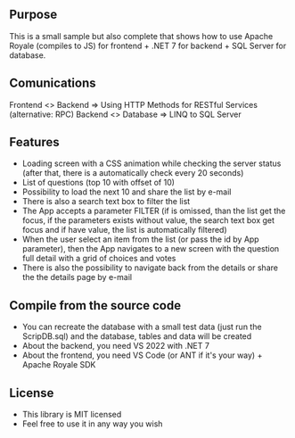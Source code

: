 ## Purpose
This is a small sample but also complete that shows how to use Apache Royale (compiles to JS) for frontend + .NET 7 for backend + SQL Server for database.

## Comunications
Frontend <> Backend => Using HTTP Methods for RESTful Services (alternative: RPC)
Backend <> Database => LINQ to SQL Server

## Features
- Loading screen with a CSS animation while checking the server status (after that, there is a automatically check every 20 seconds)
- List of questions (top 10 with offset of 10)
- Possibility to load the next 10 and share the list by e-mail
- There is also a search text box to filter the list
- The App accepts a parameter FILTER (if is omissed, than the list get the focus, if the parameters exists without value, the search text box get focus and if have value, the list is automatically filtered)
- When the user select an item from the list (or pass the id by App parameter), then the App navigates to a new screen with the question full detail with a grid of choices and votes
- There is also the possibility to navigate back from the details or share the the details page by e-mail

## Compile from the source code
- You can recreate the database with a small test data (just run the ScripDB.sql) and the database, tables and data will be created
- About the backend, you need VS 2022 with .NET 7
- About the frontend, you need VS Code (or ANT if it's your way) + Apache Royale SDK

## License
- This library is MIT licensed
- Feel free to use it in any way you wish
